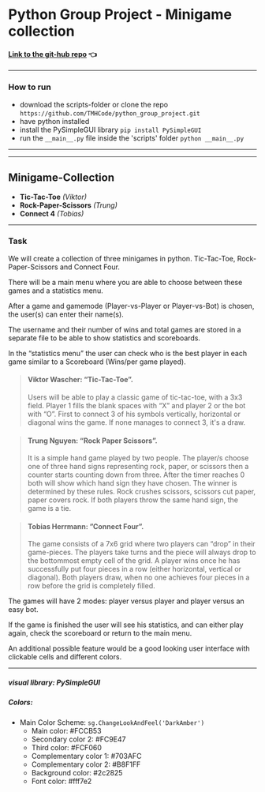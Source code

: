 # Python Group Project - Minigame collection

#### [Link to the git-hub repo](https://github.com/TMHCode/python_group_project) 👈 
___
### How to run
- download the scripts-folder or clone the repo ```https://github.com/TMHCode/python_group_project.git```
- have python installed
- install the PySimpleGUI library ```pip install PySimpleGUI```
- run the ```__main__.py``` file inside the 'scripts' folder ```python __main__.py```
___
___
## Minigame-Collection
- **Tic-Tac-Toe** _(Viktor)_
- **Rock-Paper-Scissors** _(Trung)_
- **Connect 4** _(Tobias)_
___
### Task
We will create a collection of three minigames in python. Tic-Tac-Toe, Rock-Paper-Scissors
and Connect Four.

There will be a main menu where you are able to choose between these games and a
statistics menu.

After a game and gamemode (Player-vs-Player or Player-vs-Bot) is chosen, the user(s) can
enter their name(s).

The username and their number of wins and total games are stored in a
separate file to be able to show statistics and scoreboards.

In the “statistics menu” the user can check who is the best player in each game similar to a
Scoreboard (Wins/per game played).

>#### Viktor Wascher: “Tic-Tac-Toe”.
>Users will be able to play a classic game of tic-tac-toe, with a 3x3 field.
Player 1 fills the blank spaces with “X” and player 2 or the bot with “O”. First to connect 3 of
his symbols vertically, horizontal or diagonal wins the game.
If none manages to connect 3, it's a draw.

>#### Trung Nguyen: “Rock Paper Scissors”.
>It is a simple hand game played by two people.
The player/s choose one of three hand signs representing rock, paper, or scissors then a
counter starts counting down from three. After the timer reaches 0 both will show which hand
sign they have chosen.
The winner is determined by these rules.
Rock crushes scissors, scissors cut paper, paper covers rock.
If both players throw the same hand sign, the game is a tie.

>#### Tobias Herrmann: ”Connect Four”.
>The game consists of a 7x6 grid where two players can “drop” in their game-pieces. The
players take turns and the piece will always drop to the bottommost empty cell of the grid. A
player wins once he has successfully put four pieces in a row (either horizontal, vertical or
diagonal). Both players draw, when no one achieves four pieces in a row before the grid is
completely filled.

The games will have 2 modes: player versus player and player versus an easy bot.

If the game is finished the user will see his statistics, and can either play again, check the
scoreboard or return to the main menu.

An additional possible feature would be a good looking user interface with clickable cells and
different colors.
___
##### visual library: **PySimpleGUI**

##### Colors:
- Main Color Scheme: ```sg.ChangeLookAndFeel('DarkAmber')```
  - Main color: #FCCB53
  - Secondary color 2: #FC9E47
  - Third color: #FCF060
  - Complementary color 1: #703AFC
  - Complementary color 2: #B8F1FF
  - Background color: #2c2825
  - Font color: #fff7e2
  
